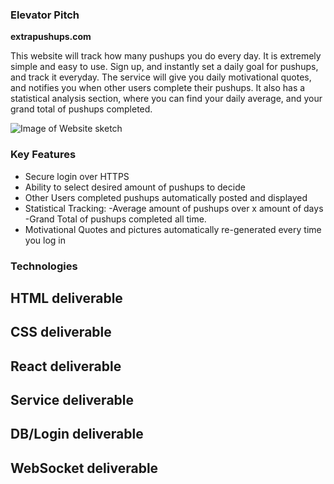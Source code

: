 ### Elevator Pitch
**extrapushups.com**

This website will track how many pushups you do every day. It is extremely simple and easy to use. Sign up, and instantly set a daily goal for pushups, and track it everyday. The service will give you daily motivational quotes, and notifies you when other users complete their pushups. It also has a statistical analysis section, where you can find your daily average, and your grand total of pushups completed.

![Image of Website sketch](img/cs260_outline_picture.png)

### Key Features
- Secure login over HTTPS
- Ability to select desired amount of pushups to decide
- Other Users completed pushups automatically posted and displayed
- Statistical Tracking:
    -Average amount of pushups over x amount of days
    -Grand Total of pushups completed all time.
- Motivational Quotes and pictures automatically re-generated every time you log in
  
### Technologies

## HTML deliverable
## CSS deliverable
## React deliverable
## Service deliverable
## DB/Login deliverable
## WebSocket deliverable
